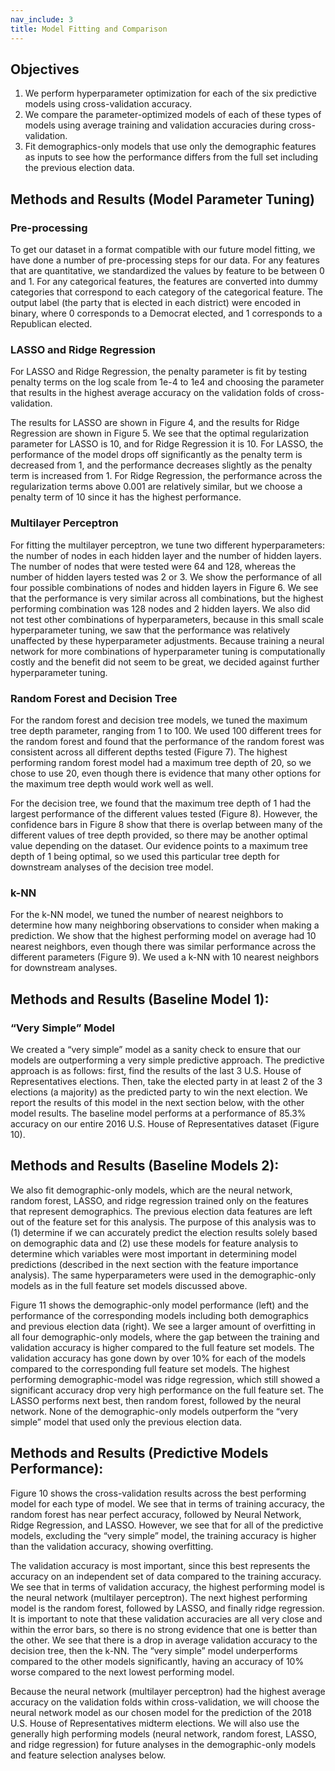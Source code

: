```yaml
---
nav_include: 3
title: Model Fitting and Comparison
---
```

 
## Objectives
 
1)	We perform hyperparameter optimization for each of the six predictive models using cross-validation accuracy.
2)	We compare the parameter-optimized models of each of these types of models using average training and validation accuracies during cross-validation.
3)	Fit demographics-only models that use only the demographic features as inputs to see how the performance differs from the full set including the previous election data.
 
## Methods and Results (Model Parameter Tuning)
 
### Pre-processing
 
To get our dataset in a format compatible with our future model fitting, we have done a number of pre-processing steps for our data. For any features that are quantitative, we standardized the values by feature to be between 0 and 1. For any categorical features, the features are converted into dummy categories that correspond to each category of the categorical feature. The output label (the party that is elected in each district) were encoded in binary, where 0 corresponds to a Democrat elected, and 1 corresponds to a Republican elected.
 
### LASSO and Ridge Regression
 
For LASSO and Ridge Regression, the penalty parameter is fit by testing penalty terms on the log scale from 1e-4 to 1e4 and choosing the parameter that results in the highest average accuracy on the validation folds of cross-validation.
 
The results for LASSO are shown in Figure 4, and the results for Ridge Regression are shown in Figure 5. We see that the optimal regularization parameter for LASSO is 10, and for Ridge Regression it is 10. For LASSO, the performance of the model drops off significantly as the penalty term is decreased from 1, and the performance decreases slightly as the penalty term is increased from 1. For Ridge Regression, the performance across the regularization terms above 0.001 are relatively similar, but we choose a penalty term of 10 since it has the highest performance.
 
### Multilayer Perceptron
 
For fitting the multilayer perceptron, we tune two different hyperparameters: the number of nodes in each hidden layer and the number of hidden layers. The number of nodes that were tested were 64 and 128, whereas the number of hidden layers tested was 2 or 3. We show the performance of all four possible combinations of nodes and hidden layers in Figure 6. We see that the performance is very similar across all combinations, but the highest performing combination was 128 nodes and 2 hidden layers. We also did not test other combinations of hyperparameters, because in this small scale hyperparameter tuning, we saw that the performance was relatively unaffected by these hyperparameter adjustments. Because training a neural network for more combinations of hyperparameter tuning is computationally costly and the benefit did not seem to be great, we decided against further hyperparameter tuning.
 
### Random Forest and Decision Tree
 
For the random forest and decision tree models, we tuned the maximum tree depth parameter, ranging from 1 to 100. We used 100 different trees for the random forest and found that the performance of the random forest was consistent across all different depths tested (Figure 7). The highest performing random forest model had a maximum tree depth of 20, so we chose to use 20, even though there is evidence that many other options for the maximum tree depth would work well as well.
 
For the decision tree, we found that the maximum tree depth of 1 had the largest performance of the different values tested (Figure 8). However, the confidence bars in Figure 8 show that there is overlap between many of the different values of tree depth provided, so there may be another optimal value depending on the dataset. Our evidence points to a maximum tree depth of 1 being optimal, so we used this particular tree depth for downstream analyses of the decision tree model.
 
### k-NN
 
For the k-NN model, we tuned the number of nearest neighbors to determine how many neighboring observations to consider when making a prediction. We show that the highest performing model on average had 10 nearest neighbors, even though there was similar performance across the different parameters (Figure 9). We used a k-NN with 10 nearest neighbors for downstream analyses.
 
## Methods and Results (Baseline Model 1):

### “Very Simple” Model
 
We created a “very simple” model as a sanity check to ensure that our models are outperforming a very simple predictive approach. The predictive approach is as follows: first, find the results of the last 3 U.S. House of Representatives elections. Then, take the elected party in at least 2 of the 3 elections (a majority) as the predicted party to win the next election. We report the results of this model in the next section below, with the other model results. The baseline model performs at a performance of 85.3% accuracy on our entire 2016 U.S. House of Representatives dataset (Figure 10).

## Methods and Results (Baseline Models 2):
 
We also fit demographic-only models, which are the neural network, random forest, LASSO, and ridge regression trained only on the features that represent demographics. The previous election data features are left out of the feature set for this analysis. The purpose of this analysis was to (1) determine if we can accurately predict the election results solely based on demographic data and (2) use these models for feature analysis to determine which variables were most important in determining model predictions (described in the next section with the feature importance analysis). The same hyperparameters were used in the demographic-only models as in the full feature set models discussed above.
 
Figure 11 shows the demographic-only model performance (left) and the performance of the corresponding models including both demographics and previous election data (right). We see a larger amount of overfitting in all four demographic-only models, where the gap between the training and validation accuracy is higher compared to the full feature set models. The validation accuracy has gone down by over 10% for each of the models compared to the corresponding full feature set models. The highest performing demographic-model was ridge regression, which still showed a significant accuracy drop very high performance on the full feature set. The LASSO performs next best, then random forest, followed by the neural network. None of the demographic-only models outperform the “very simple” model that used only the previous election data.

## Methods and Results (Predictive Models Performance):
 
Figure 10 shows the cross-validation results across the best performing model for each type of model. We see that in terms of training accuracy, the random forest has near perfect accuracy, followed by Neural Network, Ridge Regression, and LASSO. However, we see that for all of the predictive models, excluding the “very simple” model, the training accuracy is higher than the validation accuracy, showing overfitting.
 
The validation accuracy is most important, since this best represents the accuracy on an independent set of data compared to the training accuracy. We see that in terms of validation accuracy, the highest performing model is the neural network (multilayer perceptron). The next highest performing model is the random forest, followed by LASSO, and finally ridge regression. It is important to note that these validation accuracies are all very close and within the error bars, so there is no strong evidence that one is better than the other. We see that there is a drop in average validation accuracy to the decision tree, then the k-NN. The “very simple” model underperforms compared to the other models significantly, having an accuracy of 10% worse compared to the next lowest performing model.
 
Because the neural network (multilayer perceptron) had the highest average accuracy on the validation folds within cross-validation, we will choose the neural network model as our chosen model for the prediction of the 2018 U.S. House of Representatives midterm elections. We will also use the generally high performing models (neural network, random forest, LASSO, and ridge regression) for future analyses in the demographic-only models and feature selection analyses below.
